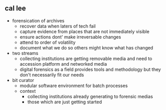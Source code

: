 cal lee
-------

* forensication of archives
	* recover data when laters of tech fail
	* capture evidence from places that are not immediately visible
	* ensure actions dont' make irreversable changes
	* attend to order of volatility
	* document what we do so others might know what has changed
* two streams
	* collecting institutions are getting removable media and need to accession platform and networked media
	* digital forensics as a field provides tools and methodology but they don't necessarily fit our needs
* bit curator
	* modular software environment for batch processes
	* context
		* collecting institutions already generating to forensic medias
		* those which are just getting started